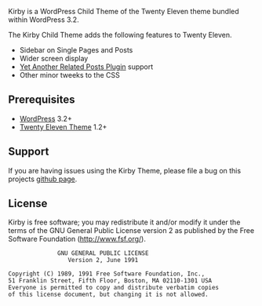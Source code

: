 Kirby is a WordPress Child Theme of the Twenty Eleven theme bundled within WordPress 3.2.

The Kirby Child Theme adds the following features to Twenty Eleven.

* Sidebar on Single Pages and Posts
* Wider screen display
* [Yet Another Related Posts Plugin](http://wordpress.org/extend/plugins/yet-another-related-posts-plugin/) support
* Other minor tweeks to the CSS

## Prerequisites
* [WordPress](http://wordpress.org) 3.2+
* [Twenty Eleven Theme](http://wordpress.org/extend/themes/twentyeleven) 1.2+

## Support
If you are having issues using the Kirby Theme, please file a bug on this projects [github page](https://github.com/mattrude/wp-theme-kirby/issues).

## License
Kirby is free software; you may redistribute it and/or modify it under the terms of the GNU General Public License version 2 as published by the Free Software Foundation (http://www.fsf.org/).

                  GNU GENERAL PUBLIC LICENSE
                     Version 2, June 1991
    
    Copyright (C) 1989, 1991 Free Software Foundation, Inc.,
    51 Franklin Street, Fifth Floor, Boston, MA 02110-1301 USA
    Everyone is permitted to copy and distribute verbatim copies
    of this license document, but changing it is not allowed.
